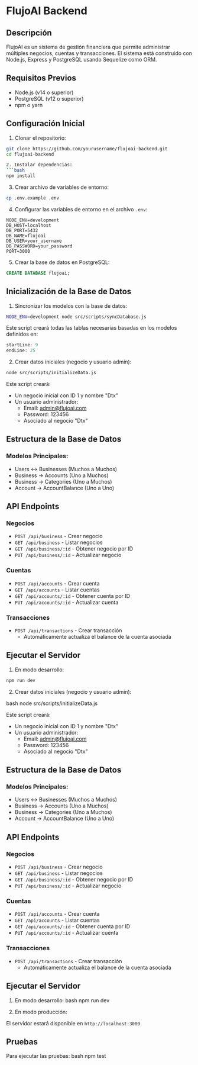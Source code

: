# FlujoAI Backend

## Descripción
FlujoAI es un sistema de gestión financiera que permite administrar múltiples negocios, cuentas y transacciones. El sistema está construido con Node.js, Express y PostgreSQL usando Sequelize como ORM.

## Requisitos Previos
- Node.js (v14 o superior)
- PostgreSQL (v12 o superior)
- npm o yarn

## Configuración Inicial

1. Clonar el repositorio:

```bash
git clone https://github.com/yourusername/flujoai-backend.git
cd flujoai-backend

2. Instalar dependencias:
```bash
npm install
```

3. Crear archivo de variables de entorno:
```bash
cp .env.example .env
```

4. Configurar las variables de entorno en el archivo `.env`:
```env
NODE_ENV=development
DB_HOST=localhost
DB_PORT=5432
DB_NAME=flujoai
DB_USER=your_username
DB_PASSWORD=your_password
PORT=3000
```

5. Crear la base de datos en PostgreSQL:
```sql
CREATE DATABASE flujoai;
```

## Inicialización de la Base de Datos

1. Sincronizar los modelos con la base de datos:
```bash
NODE_ENV=development node src/scripts/syncDatabase.js
```

Este script creará todas las tablas necesarias basadas en los modelos definidos en:
```javascript:src/models/associations.js
startLine: 9
endLine: 25
```

2. Crear datos iniciales (negocio y usuario admin):
```bash
node src/scripts/initializeData.js
```

Este script creará:
- Un negocio inicial con ID 1 y nombre "Dtx"
- Un usuario administrador:
  - Email: admin@flujoai.com
  - Password: 123456
  - Asociado al negocio "Dtx"

## Estructura de la Base de Datos

### Modelos Principales:
- Users ↔ Businesses (Muchos a Muchos)
- Business → Accounts (Uno a Muchos)
- Business → Categories (Uno a Muchos)
- Account → AccountBalance (Uno a Uno)

## API Endpoints

### Negocios
- `POST /api/business` - Crear negocio
- `GET /api/business` - Listar negocios
- `GET /api/business/:id` - Obtener negocio por ID
- `PUT /api/business/:id` - Actualizar negocio

### Cuentas
- `POST /api/accounts` - Crear cuenta
- `GET /api/accounts` - Listar cuentas
- `GET /api/accounts/:id` - Obtener cuenta por ID
- `PUT /api/accounts/:id` - Actualizar cuenta

### Transacciones
- `POST /api/transactions` - Crear transacción
  - Automáticamente actualiza el balance de la cuenta asociada

## Ejecutar el Servidor

1. En modo desarrollo:
```bash
npm run dev
```


2. Crear datos iniciales (negocio y usuario admin):

bash
node src/scripts/initializeData.js


Este script creará:
- Un negocio inicial con ID 1 y nombre "Dtx"
- Un usuario administrador:
  - Email: admin@flujoai.com
  - Password: 123456
  - Asociado al negocio "Dtx"

## Estructura de la Base de Datos

### Modelos Principales:
- Users ↔ Businesses (Muchos a Muchos)
- Business → Accounts (Uno a Muchos)
- Business → Categories (Uno a Muchos)
- Account → AccountBalance (Uno a Uno)

## API Endpoints

### Negocios
- `POST /api/business` - Crear negocio
- `GET /api/business` - Listar negocios
- `GET /api/business/:id` - Obtener negocio por ID
- `PUT /api/business/:id` - Actualizar negocio

### Cuentas
- `POST /api/accounts` - Crear cuenta
- `GET /api/accounts` - Listar cuentas
- `GET /api/accounts/:id` - Obtener cuenta por ID
- `PUT /api/accounts/:id` - Actualizar cuenta

### Transacciones
- `POST /api/transactions` - Crear transacción
  - Automáticamente actualiza el balance de la cuenta asociada

## Ejecutar el Servidor

1. En modo desarrollo:
bash
npm run dev


2. En modo producción:


El servidor estará disponible en `http://localhost:3000`

## Pruebas

Para ejecutar las pruebas:
bash
npm test

